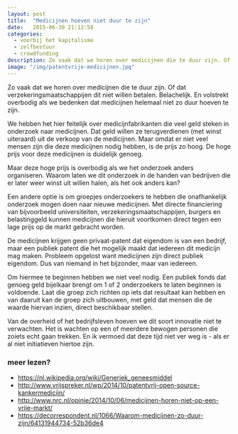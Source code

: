 ```yaml
---
layout: post
title:  "Medicijnen hoeven niet duur te zijn"
date:   2015-06-30 21:12:58
categories: 
  - voorbij het kapitalisme
  - zelfbestuur
  - crowdfunding
description: Zo vaak dat we horen over medicijnen die te duur zijn. Of dat verzekeringsmaatschappijen dit niet willen betalen. Belachelijk en volstrekt overbodig.
image: "/img/patentvrije-medicijnen.jpg"
---
```


Zo vaak dat we horen over medicijnen die te duur zijn. Of dat verzekeringsmaatschappijen dit niet willen betalen. Belachelijk. En volstrekt overbodig als we bedenken dat medicijnen helemaal niet zo duur hoeven te zijn.

We hebben het hier feitelijk over medicijnfabrikanten die veel geld steken in onderzoek naar medicijnen. Dat geld willen ze terugverdienen (met winst uiteraard) uit de verkoop van de medicijnen. Maar omdat er niet veel mensen zijn die deze medicijnen nodig hebben, is de prijs zo hoog. De hoge prijs voor deze medicijnen is duidelijk genoeg.

Maar deze hoge prijs is overbodig als we het onderzoek anders organiseren. Waarom laten we dit onderzoek in de handen van bedrijven die er later weer winst uit willen halen, als het ook anders kan?

Een andere optie is om groepjes onderzoekers te hebben die onafhankelijk onderzoek mogen doen naar nieuwe medicijnen. Met directe financiering van bijvoorbeeld universiteiten, verzekeringsmaatschappijen, burgers en belastinggeld kunnen medicijnen die hieruit voortkomen direct tegen een lage prijs op de markt gebracht worden.

De medicijnen krijgen geen privaat-patent dat eigendom is van een bedrijf, maar een publiek patent die het mogelijk maakt dat iedereen dit medicijn mag maken. Probleem opgelost want medicijnen zijn direct publiek eigendom. Dus van niemand in het bijzonder, maar van iedereen.

Om hiermee te beginnen hebben we niet veel nodig. Een publiek fonds dat genoeg geld bijelkaar brengt om 1 of 2 onderzoekers te laten beginnen is voldoende. Laat die groep zich richten op iets dat resultaat kan hebben en van daaruit kan de groep zich uitbouwen, met geld dat mensen die de waarde hiervan inzien, direct beschikbaar stellen.

Van de overheid of het bedrijfsleven hoeven we dit soort innovatie niet te verwachten. Het is wachten op een of meerdere bewogen personen die zoiets echt gaan trekken. En ik vermoed dat deze tijd niet ver weg is - als er al niet initiatieven hiertoe zijn.

### meer lezen?
 - <https://nl.wikipedia.org/wiki/Generiek_geneesmiddel>
 - <http://www.vrijspreker.nl/wp/2014/10/patentvrij-open-source-kankermedicijn/>
 - <http://www.nrc.nl/opinie/2014/10/06/medicijnen-horen-niet-op-een-vrije-markt/>
 - <https://decorrespondent.nl/1066/Waarom-medicijnen-zo-duur-zijn/64131944734-52b36de4> 
